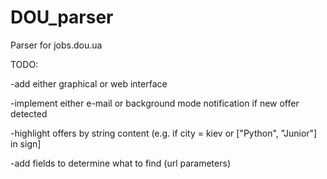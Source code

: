 # DOU_parser
Parser for jobs.dou.ua

TODO:

-add either graphical or web interface 

-implement either e-mail or background mode notification if new offer detected

-highlight offers by string content (e.g. if city = kiev or ["Python", "Junior"] in sign]

-add fields to determine what to find (url parameters)


